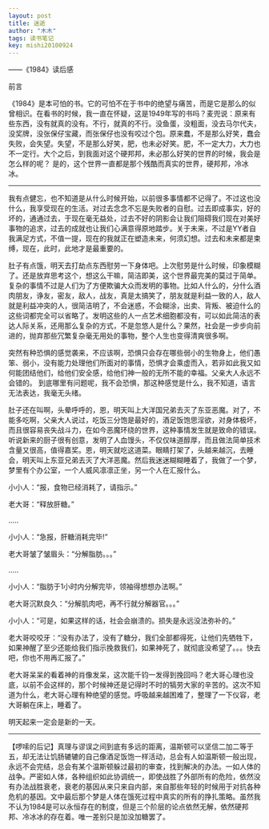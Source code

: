 ```yaml
---
layout: post
title: 迷逝
author: "木木"
tags: 读书笔记
key: mishi20100924
---
```


——《1984》读后感

<!--more-->

前言

《1984》是本可怕的书。它的可怕不在于书中的绝望与痛苦，而是它是那么的似曾相识。在看书的时候，我一直在怀疑，这是1949年写的书吗？麦兜说：原来有些东西，没有就真的没有。不行，就真的不行。没鱼蛋，没粗面，没去马尔代夫，没奖牌，没张保仔宝藏，而张保仔也没有咬过个包。原来蠢，不是那么好笑，蠢会失败，会失望。失望，不是那么好笑，肥，也未必好笑。肥，不一定大力，大力也不一定行。大个之后，到我面对这个硬邦邦，未必那么好笑的世界的时候，我会是怎么样的呢？ 是的，这个世界一直都是那个残酷而真实的世界，硬邦邦，冷冰冰。

****

 我有点健忘，也不知道是从什么时候开始，以前很多事情都不记得了。不过这也没什么，我享受现在的生活。对过去念念不忘是失败者的自慰。过去即成事实，好的坏的，通通过去，于现在毫无益处，过去不好的阴影会让我们阻碍我们现在对美好事物的追求，过去的成就也让我们心满意得原地踏步。关于未来，不过是YY者自我满足方式，不值一提，现在的我就正在塑造未来，何须幻想。过去和未来都是束缚，现在，此时，此地才是最重要的。

 肚子有点饿，明天去打劫点东西慰劳一下身体吧。上次慰劳是什么时候，印象模糊了。还是放弃思考这个，想这么干嘛，简洁即美，这个世界最完美的莫过于简单。复杂的事情不过是人们为了方便欺骗大众而发明的事物。比如人什么的，分什么酒肉朋友，诤友，密友，敌人，战友，真是太搞笑了，朋友就是利益一致的人，敌人就是利益冲突的人，很简洁明了，不会迷惑，不会糊涂，出卖、背叛、被迫什么的这些词都完全可以省略了。发明这些的人一点艺术细胞都没有，可以如此简洁的表达人际关系，还用那么复杂的方式，不是忽悠人是什么？果然，社会是一步步向前进的，抛弃那些冗繁复杂毫无用处的事物，整个人生也变得清爽很多啊。

 突然有种恐惧的感觉袭来，不应该啊，恐惧只会存在哪些弱小的生物身上，他们愚笨、弱小，没有能力处理他们所面对的事情，恐惧才会乘虚而入，若非如此我又如何能团结他们，给他们安全感，给他们神一般的无所不能的幸福。父亲大人永远不会错的。 到底哪里有问题呢，我不会恐惧，那这种感觉是什么，我不知道，语言无法表达，我毫无头绪。

 肚子还在叫啊，头晕呼呼的，恩，明天叫上大洋国兄弟去灭了东亚恶魔。对了，不能多吃啊，父亲大人说过，吃饭三分饱是最好的，酒足饭饱思淫欲，对身体极坏，而且很容易丧失战斗力，在如今恶魔环绕的世界，这种事情发生就是致命的错误。听说新来的厨子很有创意，发明了人血馒头，不仅仅味道醇厚，而且做法简单技术含量又很高，值得嘉奖。恩，明天就吃这道菜。眼睛打架了，头越来越沉，去睡会，明天叫上东亚兄弟去灭了大洋恶魔。然后我迷迷糊糊睡着了，我做了一个梦，梦里有个办公室，一个人威风凛凛正坐，另一个人在汇报什么。

小小人：“报，食物已经消耗了，请指示。”

老大哥：“释放肝糖。”

.....

小小人：“急报，肝糖消耗完毕!”

老大哥皱了皱眉头：“分解脂肪。。。”

.....

小小人：“脂肪于1小时内分解完毕，领袖得想想办法啊。”

老大哥沉默良久：“分解肌肉吧，再不行就分解器官。。。”

小小人：“可是，如果这样的话，社会会崩溃的。损失是永远没法弥补的。”

老大哥咬咬牙：“没有办法了，没有了糖分，我们全部都得死，让他们先牺牲下，如果神醒了至少还能给我们指示挽救我们，如果神死了，就彻底没希望了。。。快去吧，你也不用再汇报了。”

老大哥呆呆的看着神的肖像发呆，这次能千钧一发得到挽回吗？老大哥心理也没底，以前不会这样的，那个时候神还是记得时不时的犒劳大家的辛苦的。这次不知道为什么，老大哥心理有种绝望的感觉。呼吸越来越困难了，整理了一下仪容，老大哥躺在床上，睡着了。

明天起来一定会是新的一天。

****

【啰嗦的后记】真理与谬误之间到底有多远的距离，温斯顿可以坚信二加二等于五，却无法让饥肠辘辘的自己像酒足饭饱一样活动，总会有人如温斯顿一般出现，永远不会完结，总会有某个温斯顿躲过最初的审查，找到解决的办法。一如人体的战争。严密如人体，各种组织如此协调统一，即使战胜了外部所有的危险，依然没有办法战胜衰老，衰老的基因从来只来自内部，来自那些年轻的时候用于对抗各种危机的基因。文中最后那个梦是人体在饿死过程中真实的所有的挣扎策略。虽然我不认为1984是可以永恒存在的制度，但是三个阶层的论点依然无解，依然硬邦邦、冷冰冰的存在着。唯一差别只是加没加糖罢了。

